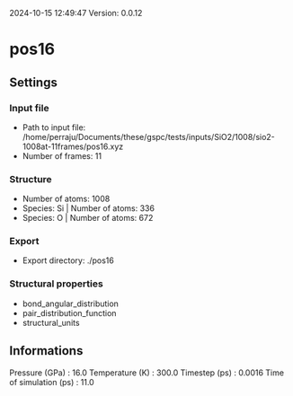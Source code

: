 2024-10-15 12:49:47
Version: 0.0.12
# pos16
## Settings
### Input file
- Path to input file: /home/perraju/Documents/these/gspc/tests/inputs/SiO2/1008/sio2-1008at-11frames/pos16.xyz
- Number of frames: 11
### Structure
- Number of atoms: 1008
- Species: Si | Number of atoms: 336
- Species: O | Number of atoms: 672
### Export
- Export directory: ./pos16
### Structural properties
- bond_angular_distribution
- pair_distribution_function
- structural_units
## Informations
Pressure (GPa) : 16.0
Temperature (K) : 300.0
Timestep (ps) : 0.0016
Time of simulation (ps) : 11.0
